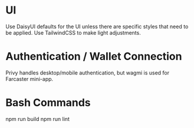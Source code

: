 # UI

Use DaisyUI defaults for the UI unless there are specific styles that need to be applied.
Use TailwindCSS to make light adjustments.

# Authentication / Wallet Connection

Privy handles desktop/mobile authentication, but wagmi is used for Farcaster mini-app.

# Bash Commands

npm run build
npm run lint
